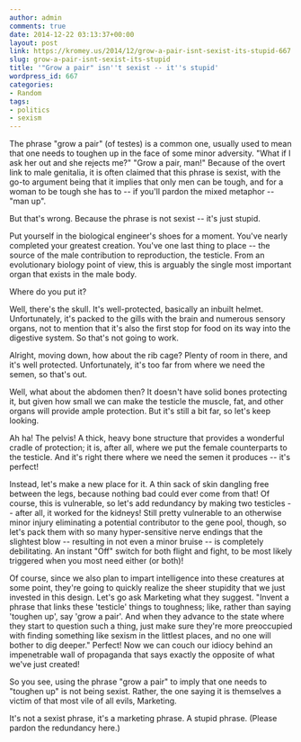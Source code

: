 ```yaml
---
author: admin
comments: true
date: 2014-12-22 03:13:37+00:00
layout: post
link: https://kromey.us/2014/12/grow-a-pair-isnt-sexist-its-stupid-667.html
slug: grow-a-pair-isnt-sexist-its-stupid
title: '"Grow a pair" isn''t sexist -- it''s stupid'
wordpress_id: 667
categories:
- Random
tags:
- politics
- sexism
---
```


The phrase "grow a pair" (of testes) is a common one, usually used to mean that one needs to toughen up in the face of some minor adversity. "What if I ask her out and she rejects me?" "Grow a pair, man!" Because of the overt link to male genitalia, it is often claimed that this phrase is sexist, with the go-to argument being that it implies that only men can be tough, and for a woman to be tough she has to -- if you'll pardon the mixed metaphor -- "man up".

But that's wrong. Because the phrase is not sexist -- it's just stupid.

Put yourself in the biological engineer's shoes for a moment. You've nearly completed your greatest creation. You've one last thing to place -- the source of the male contribution to reproduction, the testicle. From an evolutionary biology point of view, this is arguably the single most important organ that exists in the male body.

Where do you put it?

Well, there's the skull. It's well-protected, basically an inbuilt helmet. Unfortunately, it's packed to the gills with the brain and numerous sensory organs, not to mention that it's also the first stop for food on its way into the digestive system. So that's not going to work.

Alright, moving down, how about the rib cage? Plenty of room in there, and it's well protected. Unfortunately, it's too far from where we need the semen, so that's out.

Well, what about the abdomen then? It doesn't have solid bones protecting it, but given how small we can make the testicle the muscle, fat, and other organs will provide ample protection. But it's still a bit far, so let's keep looking.

Ah ha! The pelvis! A thick, heavy bone structure that provides a wonderful cradle of protection; it is, after all, where we put the female counterparts to the testicle. And it's right there where we need the semen it produces -- it's perfect!

Instead, let's make a new place for it. A thin sack of skin dangling free between the legs, because nothing bad could ever come from that! Of course, this is vulnerable, so let's add redundancy by making two testicles -- after all, it worked for the kidneys! Still pretty vulnerable to an otherwise minor injury eliminating a potential contributor to the gene pool, though, so let's pack them with so many hyper-sensitive nerve endings that the slightest blow -- resulting in not even a minor bruise -- is completely debilitating. An instant "Off" switch for both flight and fight, to be most likely triggered when you most need either (or both)!

Of course, since we also plan to impart intelligence into these creatures at some point, they're going to quickly realize the sheer stupidity that we just invested in this design. Let's go ask Marketing what they suggest. "Invent a phrase that links these 'testicle' things to toughness; like, rather than saying 'toughen up', say 'grow a pair'. And when they advance to the state where they start to question such a thing, just make sure they're more preoccupied with finding something like sexism in the littlest places, and no one will bother to dig deeper." Perfect! Now we can couch our idiocy behind an impenetrable wall of propaganda that says exactly the opposite of what we've just created!


So you see, using the phrase "grow a pair" to imply that one needs to "toughen up" is not being sexist. Rather, the one saying it is themselves a victim of that most vile of all evils, Marketing.

It's not a sexist phrase, it's a marketing phrase. A stupid phrase. (Please pardon the redundancy here.)
